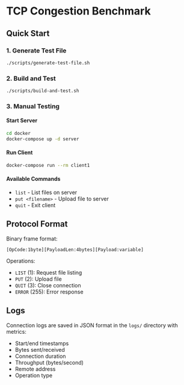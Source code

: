 # TCP Congestion Benchmark

## Quick Start

### 1. Generate Test File
```bash
./scripts/generate-test-file.sh
```

### 2. Build and Test
```bash
./scripts/build-and-test.sh
```

### 3. Manual Testing

#### Start Server
```bash
cd docker
docker-compose up -d server
```

#### Run Client
```bash
docker-compose run --rm client1
```

#### Available Commands
- `list` - List files on server
- `put <filename>` - Upload file to server
- `quit` - Exit client


## Protocol Format

Binary frame format:
```
[OpCode:1byte][PayloadLen:4bytes][Payload:variable]
```

Operations:
- `LIST` (1): Request file listing
- `PUT` (2): Upload file
- `QUIT` (3): Close connection
- `ERROR` (255): Error response

## Logs

Connection logs are saved in JSON format in the `logs/` directory with metrics:
- Start/end timestamps
- Bytes sent/received
- Connection duration
- Throughput (bytes/second)
- Remote address
- Operation type
